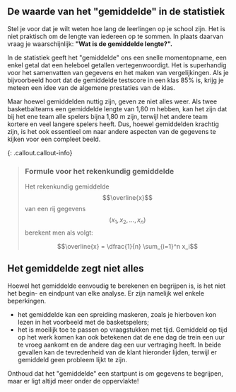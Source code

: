## De waarde van het "gemiddelde" in de statistiek

Stel je voor dat je wilt weten hoe lang de leerlingen op je school zijn. Het is niet praktisch om de lengte van iedereen op te sommen. In plaats daarvan vraag je waarschijnlijk: **"Wat is de gemiddelde lengte?".**

In de statistiek geeft het "gemiddelde" ons een snelle momentopname, een enkel getal dat een heleboel getallen vertegenwoordigt. Het is superhandig voor het samenvatten van gegevens en het maken van vergelijkingen. Als je bijvoorbeeld hoort dat de gemiddelde testscore in een klas 85% is, krijg je meteen een idee van de algemene prestaties van de klas.

Maar hoewel gemiddelden nuttig zijn, geven ze niet alles weer. Als twee basketbalteams een gemiddelde lengte van 1,80 m hebben, kan het zijn dat bij het ene team alle spelers bijna 1,80 m zijn, terwijl het andere team kortere en veel langere spelers heeft. Dus, hoewel gemiddelden krachtig zijn, is het ook essentieel om naar andere aspecten van de gegevens te kijken voor een compleet beeld.


{: .callout.callout-info}
>### Formule voor het rekenkundig gemiddelde
>Het rekenkundig gemiddelde $$\overline{x}$$ van een rij gegevens $$(x_1, x_2, \ldots, x_n)$$ berekent men als volgt:
>
> $$\overline{x} = \dfrac{1}{n} \sum_{i=1}^n x_i$$
>

## Het gemiddelde zegt niet alles
Hoewel het gemiddelde eenvoudig te berekenen en begrijpen is, is het niet het begin- en eindpunt van elke analyse. Er zijn namelijk wel enkele beperkingen. 
* het gemiddelde kan een spreiding maskeren, zoals je hierboven kon lezen in het voorbeeld met de basketspelers; 
* het is moeilijk toe te passen op vraagstukken met tijd. Gemiddeld op tijd op het werk komen kan ook betekenen dat de ene dag de trein een uur te vroeg aankomt en de andere dag een uur vertraging heeft. In beide gevallen kan de tevredenheid van de klant hieronder lijden, terwijl er gemiddeld geen probleem lijkt te zijn. 


Onthoud dat het "gemiddelde" een startpunt is om gegevens te begrijpen, maar er ligt altijd meer onder de oppervlakte!